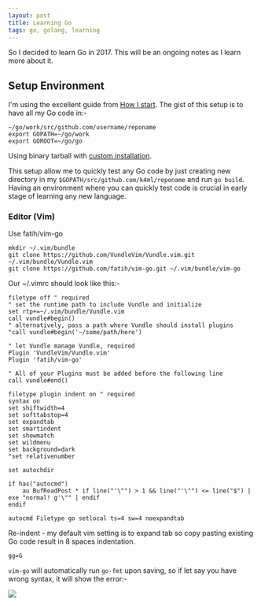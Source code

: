 ```yaml
---
layout: post
title: Learning Go
tags: go, golang, learning
---
```


So I decided to learn Go in 2017. This will be an ongoing notes as I learn more about it.

## Setup Environment
I'm using the excellent guide from [How I start](https://howistart.org/posts/go/1).
The gist of this setup is to have all my Go code in:-

    ~/go/work/src/github.com/username/reponame
    export GOPATH=~/go/work
    export GOROOT=~/go/go

Using binary tarball with [custom installation](https://golang.org/doc/install#tarball_non_standard).

This setup allow me to quickly test any Go code by just creating new directory in my `$GOPATH/src/github.com/k4ml/reponame` and run `go build`. Having an environment where you can quickly test code is crucial in early stage of learning any new language.

### Editor (Vim)

Use fatih/vim-go

    mkdir ~/.vim/bundle
    git clone https://github.com/VundleVim/Vundle.vim.git ~/.vim/bundle/Vundle.vim
    git clone https://github.com/fatih/vim-go.git ~/.vim/bundle/vim-go

Our ~/.vimrc should look like this:-

```
filetype off " required
" set the runtime path to include Vundle and initialize
set rtp+=~/.vim/bundle/Vundle.vim
call vundle#begin()
" alternatively, pass a path where Vundle should install plugins
"call vundle#begin('~/some/path/here')

" let Vundle manage Vundle, required
Plugin 'VundleVim/Vundle.vim'
Plugin 'fatih/vim-go'

" All of your Plugins must be added before the following line
call vundle#end()

filetype plugin indent on " required
syntax on
set shiftwidth=4
set softtabstop=4
set expandtab
set smartindent
set showmatch
set wildmenu
set background=dark
"set relativenumber

set autochdir

if has("autocmd")
    au BufReadPost * if line("'\"") > 1 && line("'\"") <= line("$") | exe "normal! g'\"" | endif
endif

autocmd Filetype go setlocal ts=4 sw=4 noexpandtab
```

Re-indent - my default vim setting is to expand tab so copy pasting existing Go code result in 8 spaces indentation.

    gg=G  

`vim-go` will automatically run `go-fmt` upon saving, so if let say you have wrong syntax, it will show the error:-

<img src="http://i.imgur.com/xABkgzw.png" />
